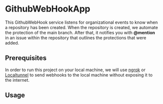 # GithubWebHookApp

This GithubWebHook service listens for organizational events to know when a 
repository has been created. When the repository is created, we automate the 
protection of the main branch. After that, it notifies you with __@mention__ in an 
issue within the repository that outlines the protections that were added.

## Prerequisites

In order to run this project on your local machine, we will use [ngrok](https://ngrok.com/) or [Localtunnel](https://github.com/localtunnel/localtunnel) to send webhooks 
to the local machine without exposing it to the internet. 

## Usage


